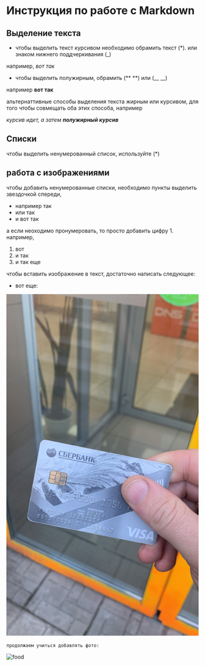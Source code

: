 # Инструкция по работе с Markdown

## Выделение текста
* чтобы выделить текст курсивом необходимо обрамить текст (*). или знаком нижнего поддчеркивания (_)

например, *вот так*
* чтобы выделить полужирным, обрамить (** **) или (__ __)


например **вот так**

альтернаттивные способы выделения текста жирным или курсивом, для того чтобы совмещать оба этих способа, например

_курсив идет, а затем **полужирный курсив**_



## Списки
чтобы выделить ненумерованный список, используйте (*)
## работа с изображениями
чтобы добавить ненумерованные списки, необходимо пункты выделить звездочкой спереди,

* например так
* или так
* и вот так

а если неоходимо пронумеровать, то просто добавить цифру 1.
например,

1. вот
2. и так
3. и так еще

чтобы вставить изображение в текст, достаточно написать следующее:


* вот еще:


![картинка ](foto.JPG)


```
продолжаем учиться добавлять фото:
```

![food](food.JPG)
